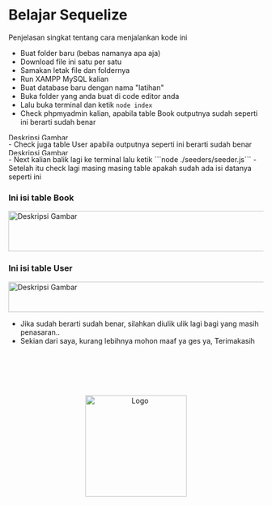 # Belajar Sequelize

Penjelasan singkat tentang cara menjalankan kode ini

- Buat folder baru (bebas namanya apa aja)
- Download file ini satu per satu
- Samakan letak file dan foldernya
- Run XAMPP MySQL kalian
- Buat database baru dengan nama "latihan"
- Buka folder yang anda buat di code editor anda
- Lalu buka terminal dan ketik
```node index```
- Check phpmyadmin kalian, apabila table Book outputnya sudah seperti ini berarti sudah benar
<img src="https://i.ibb.co.com/D7ZZ0VP/image.png" alt="Deskripsi Gambar" width="2000" height="13"/> 
- Check juga table User apabila outputnya seperti ini berarti sudah benar <img src="https://i.ibb.co.com/nqGkszD/image.png" alt="Deskripsi Gambar" width="2000" height="13"/>
- Next kalian balik lagi ke terminal lalu ketik 
```node ./seeders/seeder.js```
- Setelah itu check lagi masing masing table apakah sudah ada isi datanya seperti ini

### Ini isi table Book
<img src="https://i.ibb.co.com/7yKvm6B/image.png" alt="Deskripsi Gambar" width="2000" height="80"/>

### Ini isi table User
<img src="https://i.ibb.co.com/HCXHFrW/image.png" alt="Deskripsi Gambar" width="2000" height="60"/>

- Jika sudah berarti sudah benar, silahkan diulik ulik lagi bagi yang masih penasaran..
- Sekian dari saya, kurang lebihnya mohon maaf ya ges ya, Terimakasih
<br>
<br>
<br>
<br>
<br>

<div align="center">
  <img src="https://i.ibb.co.com/zrq6vb8/bims-logo-transformed.jpg" alt="Logo" width="200"/>
</div>


